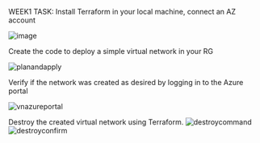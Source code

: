 WEEK1 TASK:
Install Terraform in your local machine, connect an AZ account

![image](https://github.com/GiuliBentancor/Terraform_task/assets/54630519/8a13dc26-7034-421c-8a43-ed1b35622514)


Create the code to deploy a simple virtual network in your RG

![planandapply](https://github.com/GiuliBentancor/Terraform_task/assets/54630519/597787a5-69d0-4f9e-9d21-207f5db210ca)


Verify if the network was created as desired by logging in to the Azure portal

![vnazureportal](https://github.com/GiuliBentancor/Terraform_task/assets/54630519/ee01b27e-c7e8-4e3b-b451-111097dff452)

Destroy the created virtual network using Terraform.
![destroycommand](https://github.com/GiuliBentancor/Terraform_task/assets/54630519/c71097cc-2116-4593-a1c5-56a9b3576d2a)
![destroyconfirm](https://github.com/GiuliBentancor/Terraform_task/assets/54630519/a9bd1e5d-39a7-4771-bd7e-18b2b135b2c9)
